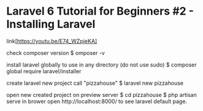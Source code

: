 # Laravel 6 Tutorial for Beginners #2 - Installing Laravel

link[https://youtu.be/E74_WZpjeKA]

check composer version
$ omposer -v

install laravel globally to use in any directory (do not use sudo)
$ composer global require laravel/installer

create laravel new project call "pizzahouse"
$ laravel new pizzahouse

open new created project on preview server
$ cd pizzahouse
$ php artisan serve
in brower open http://localhost:8000/ to see laravel default page.
